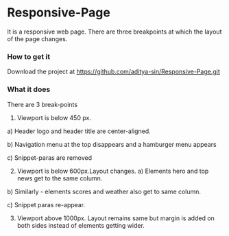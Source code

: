 # Responsive-Page
It is a responsive web page. There are three breakpoints at which the layout of the page changes.

### How to get it
Download the project at https://github.com/aditya-sin/Responsive-Page.git

### What it does
There are 3 break-points
1. Viewport is below 450 px.

a) Header logo and header title are center-aligned.

b) Navigation menu at the top disappears and a hamburger menu appears

c) Snippet-paras are removed

2. Viewport is below 600px.Layout changes. 
a) Elements hero and top news get to the same column. 

b) Similarly - elements scores and weather also get to same column.

c) Snippet paras re-appear.

3. Viewport above 1000px.
Layout remains same but margin is added on both sides instead of elements getting wider.


